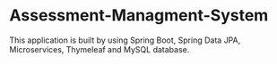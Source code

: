 # Assessment-Managment-System
This application is built by using Spring Boot, Spring Data JPA, Microservices, Thymeleaf and MySQL database.
